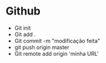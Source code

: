 # Github

- Git init 
- Git add . 
- Git commit -m "modificação feita"
- git push origin master
- Git remote add origin 'minha URL'